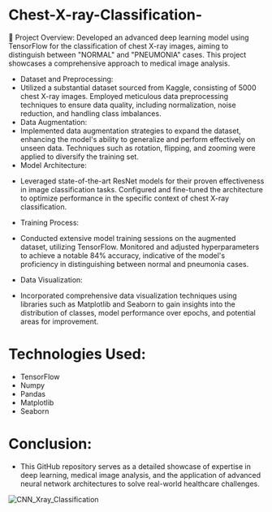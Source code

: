 # Chest-X-ray-Classification-
🚀 Project Overview:
Developed an advanced deep learning model using TensorFlow for the classification of chest X-ray images, aiming to distinguish between "NORMAL" and "PNEUMONIA" cases. This project showcases a comprehensive approach to medical image analysis.

* Dataset and Preprocessing:
 * Utilized a substantial dataset sourced from Kaggle, consisting of 5000 chest X-ray images. Employed meticulous data preprocessing techniques to ensure data quality, including 
   normalization, noise reduction, and handling class imbalances.
* Data Augmentation:
 * Implemented data augmentation strategies to expand the dataset, enhancing the model's ability to generalize and perform effectively on unseen data. Techniques such as rotation, 
   flipping, 
  and zooming were applied to diversify the training set.
* Model Architecture:
- Leveraged state-of-the-art ResNet models for their proven effectiveness in image classification tasks. Configured and fine-tuned the architecture to optimize performance in the specific 
  context of chest X-ray classification.
* Training Process:
- Conducted extensive model training sessions on the augmented dataset, utilizing TensorFlow. Monitored and adjusted hyperparameters to achieve a notable 84% accuracy, indicative of the 
  model's proficiency in distinguishing between normal and pneumonia cases.
* Data Visualization:
- Incorporated comprehensive data visualization techniques using libraries such as Matplotlib and Seaborn to gain insights into the distribution of classes, model performance over epochs, 
  and potential areas for improvement.

# Technologies Used:
 * TensorFlow
 * Numpy
 * Pandas
 * Matplotlib
 * Seaborn

# Conclusion:
* This GitHub repository serves as a detailed showcase of expertise in deep learning, medical image analysis, and the application of advanced neural network architectures to solve real-world healthcare challenges.

![CNN_Xray_Classification](https://github.com/rajeshsingh123/Chest-X-ray-Classification-/assets/100190385/9bc021a0-022b-4cbc-bc14-be64f8110b83)
